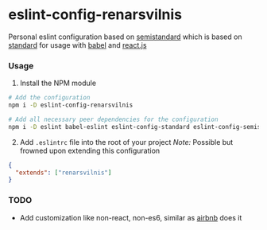 # eslint-config-renarsvilnis
Personal eslint configuration based on [semistandard](https://github.com/Flet/semistandard) which is based on [standard](https://github.com/feross/standard) for usage with [babel](http://babeljs.io/) and [react.js](http://facebook.github.io/react/)

### Usage
1. Install the NPM module
```bash
# Add the configuration
npm i -D eslint-config-renarsvilnis

# Add all necessary peer dependencies for the configuration
npm i -D eslint babel-eslint eslint-config-standard eslint-config-semistandard eslint-plugin-babel eslint-plugin-react eslint-plugin-standard
```

2. Add `.eslintrc` file into the root of your project
*Note:* Possible but frowned upon extending this configuration

```json
{
  "extends": ["renarsvilnis"]
}
```

### TODO
- Add customization like non-react, non-es6, similar as [airbnb](https://www.npmjs.com/package/eslint-config-airbnb) does it
